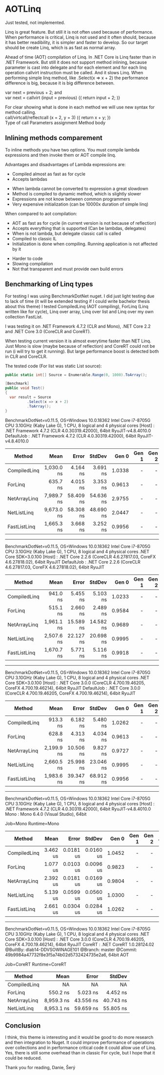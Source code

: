 # AOTLinq

Just tested, not implemented.

Linq is great feature. But still it is not often used because of performance. When performance is critical, Linq is not used and it often should, because it has better readibility, it is simpler and faster to develop. So our target should be create Linq, which is as fast as normal array.

Ahead of time (AOT) compilation of Linq. In .NET Core is Linq faster than in .NET Framework. But still it does not support method inlining, because parameter is cast into delegate and for each element and for each linq operation callvirt instruction must be called. And it slows Linq. When performing simple linq method, like .Select(x => x + 2) the performance difference is big, because it is big difference between.

var next = previous + 2;  and  
var next = callvirt (input = previous) {( return input + 2; )}  

For clear showing what is done in each method we will use new syntax for method calling.  
call/virtcall/reflectcall (x = 2, y = 3)        ({  return x + y;  })  
Type of call              Parameters assignment Method body  

## Inlining methods comparement

To inline methods you have two options. You must compile lambda expressions and then invoke them or AOT compile linq.  

Advantages and disadvantages of Lambda expressions are:
  + Compiled almost as fast as for cycle
  + Accepts lambdas
  - When lambda cannot be converted to expression a great slowdown
  - Method is compiled to dynamic method, which is slightly slower
  - Expressions are not know between common programmers
  - Very expensive initialization (can be 10000x duration of simple linq)
  
When compared to aot compilation:
  + AOT as fast as for cycle (in current version is not because of reflection)
  + Accepts everything that is supported (Can be lambdas, delegates)
  + When is not lambda, but delegate classic call is called
  + Compiled to classic IL
  + Initialization is done when compiling. Running application is not affected by it
  - Harder to code
  - Slowing compilation
  - Not that transparent and must provide own build errors

## Benchmarking of Linq types

For testing I was using BenchmarkDotNet nuget. I did just light testing due to lack of time (it will be extended testing if I could write bachelor thesis about this theme) I tested CompiledLinq (AOT compiling), ForLinq (Linq written like for cycle), Linq over array, Linq over list and Linq over my own collection FastList.

I was testing it on .NET Framework 4.7.2 (CLR and Mono), .NET Core 2.2 and .NET Core 3.0 (CoreCLR and CoreRT).  

When testing current version it is almost everytime faster than NET Linq. Just Mono is slow (maybe because of reflection) and CoreRT could not be run (i will try to get it running). But large performance boost is detected both in CLR and CoreCLR.

The tested code (For list was static List source):
```cs
public static int[] Source = Enumerable.Range(0, 1000).ToArray();

[Benchmark]
public void Test()
{
  var result = Source
          .Select(x => x + 2)
          .ToArray();
}
```

BenchmarkDotNet=v0.11.5, OS=Windows 10.0.18362
Intel Core i7-8705G CPU 3.10GHz (Kaby Lake G), 1 CPU, 8 logical and 4 physical cores
  [Host]     : .NET Framework 4.7.2 (CLR 4.0.30319.42000), 64bit RyuJIT-v4.8.4010.0
  DefaultJob : .NET Framework 4.7.2 (CLR 4.0.30319.42000), 64bit RyuJIT-v4.8.4010.0

|        Method |       Mean |     Error |    StdDev |  Gen 0 | Gen 1 | Gen 2 | Allocated |
|-------------- |-----------:|----------:|----------:|-------:|------:|------:|----------:|
|  CompiledLinq | 1,030.0 ns |  4.164 ns |  3.691 ns | 1.0338 |     - |     - |   4.24 KB |
|       ForLinq |   635.7 ns |  4.015 ns |  3.353 ns | 0.9613 |     - |     - |   3.94 KB |
|  NetArrayLinq | 7,989.7 ns | 58.409 ns | 54.636 ns | 2.9755 |     - |     - |  12.22 KB |
|   NetListLinq | 9,673.0 ns | 58.308 ns | 48.690 ns | 2.0447 |     - |     - |    8.4 KB |
|  FastListLinq | 1,665.3 ns |  3.668 ns |  3.252 ns | 0.9956 |     - |     - |   4.08 KB |


---


BenchmarkDotNet=v0.11.5, OS=Windows 10.0.18362
Intel Core i7-8705G CPU 3.10GHz (Kaby Lake G), 1 CPU, 8 logical and 4 physical cores
.NET Core SDK=3.0.100
  [Host]     : .NET Core 2.2.6 (CoreCLR 4.6.27817.03, CoreFX 4.6.27818.02), 64bit RyuJIT
  DefaultJob : .NET Core 2.2.6 (CoreCLR 4.6.27817.03, CoreFX 4.6.27818.02), 64bit RyuJIT

|        Method |       Mean |     Error |    StdDev |  Gen 0 | Gen 1 | Gen 2 | Allocated |
|-------------- |-----------:|----------:|----------:|-------:|------:|------:|----------:|
|  CompiledLinq |   941.0 ns |  5.455 ns |  5.103 ns | 1.0233 |     - |     - |    4.2 KB |
|       ForLinq |   515.1 ns |  2.660 ns |  2.489 ns | 0.9584 |     - |     - |   3.93 KB |
|  NetArrayLinq | 1,961.1 ns | 15.589 ns | 14.582 ns | 0.9689 |     - |     - |   3.98 KB |
|   NetListLinq | 2,507.6 ns | 22.127 ns | 20.698 ns | 0.9995 |     - |     - |    4.1 KB |
|  FastListLinq | 1,670.7 ns |  5.771 ns |  5.116 ns | 0.9918 |     - |     - |   4.07 KB |


---


BenchmarkDotNet=v0.11.5, OS=Windows 10.0.18362
Intel Core i7-8705G CPU 3.10GHz (Kaby Lake G), 1 CPU, 8 logical and 4 physical cores
.NET Core SDK=3.0.100
  [Host]     : .NET Core 3.0.0 (CoreCLR 4.700.19.46205, CoreFX 4.700.19.46214), 64bit RyuJIT
  DefaultJob : .NET Core 3.0.0 (CoreCLR 4.700.19.46205, CoreFX 4.700.19.46214), 64bit RyuJIT
  
|        Method |       Mean |     Error |    StdDev |  Gen 0 | Gen 1 | Gen 2 | Allocated |
|-------------- |-----------:|----------:|----------:|-------:|------:|------:|----------:|
|  CompiledLinq |   913.3 ns |  6.182 ns |  5.480 ns | 1.0262 |     - |     - |    4.2 KB |
|       ForLinq |   628.8 ns |  4.313 ns |  4.034 ns | 0.9613 |     - |     - |   3.93 KB |
|  NetArrayLinq | 2,199.9 ns | 10.506 ns |  9.827 ns | 0.9727 |     - |     - |   3.98 KB |
|   NetListLinq | 2,660.5 ns | 25.998 ns | 23.046 ns | 0.9995 |     - |     - |   4.09 KB |
|  FastListLinq | 1,983.6 ns | 39.347 ns | 68.912 ns | 0.9956 |     - |     - |   4.07 KB |


---


BenchmarkDotNet=v0.11.5, OS=Windows 10.0.18362
Intel Core i7-8705G CPU 3.10GHz (Kaby Lake G), 1 CPU, 8 logical and 4 physical cores
  [Host] : .NET Framework 4.7.2 (CLR 4.0.30319.42000), 64bit RyuJIT-v4.8.4010.0
  Mono   : Mono 6.4.0 (Visual Studio), 64bit

Job=Mono  Runtime=Mono

|        Method |     Mean |     Error |    StdDev |  Gen 0 | Gen 1 | Gen 2 | Allocated |
|-------------- |---------:|----------:|----------:|-------:|------:|------:|----------:|
|  CompiledLinq | 3.462 us | 0.0181 us | 0.0160 us | 1.0452 |     - |     - |         - |
|       ForLinq | 1.077 us | 0.0103 us | 0.0096 us | 0.9823 |     - |     - |         - |
|  NetArrayLinq | 2.392 us | 0.0181 us | 0.0169 us | 0.9804 |     - |     - |         - |
|   NetListLinq | 5.139 us | 0.0599 us | 0.0560 us | 1.0300 |     - |     - |         - |
|  FastListLinq | 2.661 us | 0.0304 us | 0.0284 us | 1.0262 |     - |     - |         - |	


---


BenchmarkDotNet=v0.11.5, OS=Windows 10.0.18362
Intel Core i7-8705G CPU 3.10GHz (Kaby Lake G), 1 CPU, 8 logical and 4 physical cores
.NET Core SDK=3.0.100
  [Host] : .NET Core 3.0.0 (CoreCLR 4.700.19.46205, CoreFX 4.700.19.46214), 64bit RyuJIT
  CoreRT : .NET CoreRT 1.0.28124.02 @BuiltBy: dlab14-DDVSOWINAGE101 @Branch: master @Commit: 49b9984a47732f8e3f5a74b02d5732424735e2a6, 64bit AOT

Job=CoreRT  Runtime=CoreRT

|        Method |       Mean |     Error |    StdDev |
|-------------- |-----------:|----------:|----------:|
|  CompiledLinq |         NA |        NA |        NA |
|       ForLinq |   550.2 ns |  5.023 ns |  4.452 ns |
|  NetArrayLinq | 8,959.3 ns | 43.556 ns | 40.743 ns |
|   NetListLinq | 8,953.1 ns | 59.659 ns | 55.805 ns |


## Conclusion

I think, this theme is interesting and it would be good to do more research and then integration to Nuget. It could improve performance of operations over collections and in performance critical code it could allow use of Linq. Yes, there is still some overhead than in classic For cycle, but I hope that it could be reduced.

Thank you for reading,
Danie, Šerý

